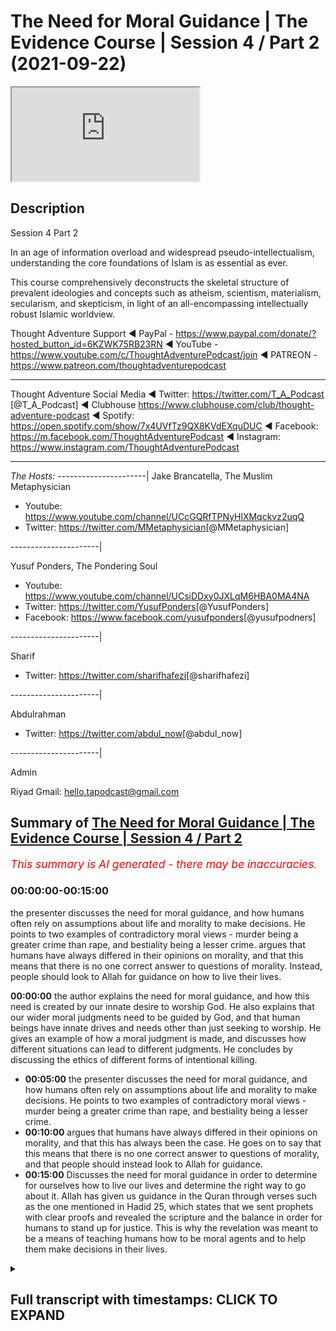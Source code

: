 # The Need for Moral Guidance | The Evidence Course | Session 4 / Part 2 (2021-09-22)

<iframe loading='lazy' allow='autoplay' src='https://www.youtube.com/embed/Krwadk8F6nU'></iframe>

## Description

Session 4  Part 2

In an age of information overload and widespread pseudo-intellectualism, understanding the core foundations of Islam is as essential as ever.

This course comprehensively deconstructs the skeletal structure of prevalent ideologies and concepts such as atheism, scientism, materialism, secularism, and skepticism, in light of an all-encompassing intellectually robust Islamic worldview.

Thought Adventure Support
◄ PayPal - <https://www.paypal.com/donate/?hosted_button_id=6KZWK75RB23RN>
◄ YouTube - <https://www.youtube.com/c/ThoughtAdventurePodcast/join>
◄ PATREON - <https://www.patreon.com/thoughtadventurepodcast>
____________________________________________________________________

Thought Adventure Social Media
◄ Twitter: <https://twitter.com/T_A_Podcast​​> [@T_A_Podcast]
◄ Clubhouse <https://www.clubhouse.com/club/thought-adventure-podcast>
◄ Spotify: <https://open.spotify.com/show/7x4UVfTz9QX8KVdEXquDUC>
◄ Facebook: <https://m.facebook.com/ThoughtAdventurePodcast>
◄ Instagram: <https://www.instagram.com/ThoughtAdventurePodcast​>

----------------------------------------------------------------

*The Hosts:*
----------------------|
Jake Brancatella, The Muslim Metaphysician

- Youtube: <https://www.youtube.com/channel/UCcGQRfTPNyHlXMqckvz2uqQ>
- Twitter:  <https://twitter.com/MMetaphysician​​> [@MMetaphysician]

----------------------|

Yusuf Ponders, The Pondering Soul

- Youtube: <https://www.youtube.com/channel/UCsiDDxy0JXLqM6HBA0MA4NA>
- Twitter: <https://twitter.com/YusufPonders​​> [@YusufPonders]
- Facebook: <https://www.facebook.com/yusufponders​> [@yusufpodners]

----------------------|

Sharif

- Twitter: <https://twitter.com/sharifhafezi​​> [@sharifhafezi]

----------------------|

Abdulrahman

- Twitter: <https://twitter.com/abdul_now​> [@abdul_now]

----------------------|

Admin

Riyad
Gmail: hello.tapodcast@gmail.com

## Summary of [The Need for Moral Guidance | The Evidence Course | Session 4 / Part 2](https://www.youtube.com/watch?v=Krwadk8F6nU)

*<span style="color:red; font-size:125%">This summary is AI generated - there may be inaccuracies</span>. [](/)*

### <a onclick="modifyYTiframeseektime('0')">00:00:00-00:15:00</a>

 the presenter discusses the need for moral guidance, and how humans often rely on assumptions about life and morality to make decisions. He points to two examples of contradictory moral views - murder being a greater crime than rape, and bestiality being a lesser crime. argues that humans have always differed in their opinions on morality, and that this means that there is no one correct answer to questions of morality. Instead, people should look to Allah for guidance on how to live their lives.

**<a onclick="modifyYTiframeseektime('0')">00:00:00</a>**  the author explains the need for moral guidance, and how this need is created by our innate desire to worship God. He also explains that our wider moral judgments need to be guided by God, and that human beings have innate drives and needs other than just seeking to worship. He gives an example of how a moral judgment is made, and discusses how different situations can lead to different judgments. He concludes by discussing the ethics of different forms of intentional killing.

- **<a onclick="modifyYTiframeseektime('300')">00:05:00</a>**  the presenter discusses the need for moral guidance, and how humans often rely on assumptions about life and morality to make decisions. He points to two examples of contradictory moral views - murder being a greater crime than rape, and bestiality being a lesser crime.
- **<a onclick="modifyYTiframeseektime('600')">00:10:00</a>** argues that humans have always differed in their opinions on morality, and that this has always been the case. He goes on to say that this means that there is no one correct answer to questions of morality, and that people should instead look to Allah for guidance.
- **<a onclick="modifyYTiframeseektime('900')">00:15:00</a>** Discusses the need for moral guidance in order to determine for ourselves how to live our lives and determine the right way to go about it. Allah has given us guidance in the Quran through verses such as the one mentioned in Hadid 25, which states that we sent prophets with clear proofs and revealed the scripture and the balance in order for humans to stand up for justice. This is why the revelation was meant to be a means of teaching humans how to be moral agents and to help them make decisions in their lives.

<details><summary><h2>Full transcript with timestamps: CLICK TO EXPAND</h2></summary>

<a onclick="modifyYTiframeseektime('14')">0:00:14</a> i want you to imagine you had one  
<a onclick="modifyYTiframeseektime('16')">0:00:16</a> healthy individual he's got healthy  
<a onclick="modifyYTiframeseektime('18')">0:00:18</a> heart healthy lungs healthy liver  
<a onclick="modifyYTiframeseektime('21')">0:00:21</a> healthy kidneys he's a healthy  
<a onclick="modifyYTiframeseektime('23')">0:00:23</a> uh person  
<a onclick="modifyYTiframeseektime('25')">0:00:25</a> but then you had four unhealthy people  
<a onclick="modifyYTiframeseektime('28')">0:00:28</a> one who needs a heart one who needs a  
<a onclick="modifyYTiframeseektime('31')">0:00:31</a> lungs one who needs liver and one who  
<a onclick="modifyYTiframeseektime('33')">0:00:33</a> needs kidneys  
<a onclick="modifyYTiframeseektime('34')">0:00:34</a> and they need these things to live  
<a onclick="modifyYTiframeseektime('37')">0:00:37</a> in this scenario would it be ethical  
<a onclick="modifyYTiframeseektime('40')">0:00:40</a> would it be the moral thing to do to  
<a onclick="modifyYTiframeseektime('42')">0:00:42</a> kill that one healthy person  
<a onclick="modifyYTiframeseektime('45')">0:00:45</a> harvest their organs in order to save  
<a onclick="modifyYTiframeseektime('47')">0:00:47</a> for people  
<a onclick="modifyYTiframeseektime('48')">0:00:48</a> isn't this maximizing the greatest good  
<a onclick="modifyYTiframeseektime('51')">0:00:51</a> for the greatest number of people  
<a onclick="modifyYTiframeseektime('53')">0:00:53</a> is it a moral thing to do  
<a onclick="modifyYTiframeseektime('57')">0:00:57</a> so in first part in the first part of  
<a onclick="modifyYTiframeseektime('59')">0:00:59</a> this section of need for messengers we  
<a onclick="modifyYTiframeseektime('61')">0:01:01</a> spent some time talking about and  
<a onclick="modifyYTiframeseektime('64')">0:01:04</a> explaining the fitra of the human being  
<a onclick="modifyYTiframeseektime('66')">0:01:06</a> the fact that human beings have this  
<a onclick="modifyYTiframeseektime('68')">0:01:08</a> innate desire to worship which was  
<a onclick="modifyYTiframeseektime('70')">0:01:10</a> ultimately created by allah  
<a onclick="modifyYTiframeseektime('73')">0:01:13</a> however in this part  
<a onclick="modifyYTiframeseektime('75')">0:01:15</a> i want to expand our understanding of  
<a onclick="modifyYTiframeseektime('77')">0:01:17</a> the human nature  
<a onclick="modifyYTiframeseektime('79')">0:01:19</a> and explain that not only  
<a onclick="modifyYTiframeseektime('82')">0:01:22</a> would our instinct to worship require  
<a onclick="modifyYTiframeseektime('84')">0:01:24</a> regulating from allah from the creator  
<a onclick="modifyYTiframeseektime('87')">0:01:27</a> but also  
<a onclick="modifyYTiframeseektime('88')">0:01:28</a> our wider moral judgments we make needs  
<a onclick="modifyYTiframeseektime('91')">0:01:31</a> to be guided from by allah  
<a onclick="modifyYTiframeseektime('94')">0:01:34</a> you see human beings we've been created  
<a onclick="modifyYTiframeseektime('96')">0:01:36</a> with needs  
<a onclick="modifyYTiframeseektime('98')">0:01:38</a> and with drives  
<a onclick="modifyYTiframeseektime('99')">0:01:39</a> other drives other than just seeking to  
<a onclick="modifyYTiframeseektime('101')">0:01:41</a> worship so for example we have the drive  
<a onclick="modifyYTiframeseektime('103')">0:01:43</a> to eat to drink to sleep  
<a onclick="modifyYTiframeseektime('106')">0:01:46</a> we also have the drive within us to form  
<a onclick="modifyYTiframeseektime('109')">0:01:49</a> relationships with other people like  
<a onclick="modifyYTiframeseektime('111')">0:01:51</a> family bonds like living and interacting  
<a onclick="modifyYTiframeseektime('114')">0:01:54</a> with our neighbors like engaging in  
<a onclick="modifyYTiframeseektime('116')">0:01:56</a> trade like establishing security and  
<a onclick="modifyYTiframeseektime('118')">0:01:58</a> cooperation with other people  
<a onclick="modifyYTiframeseektime('121')">0:02:01</a> how then do we organize these types of  
<a onclick="modifyYTiframeseektime('124')">0:02:04</a> relationships this is part of us this is  
<a onclick="modifyYTiframeseektime('126')">0:02:06</a> what it means to be a human being to  
<a onclick="modifyYTiframeseektime('128')">0:02:08</a> live within a social society socially  
<a onclick="modifyYTiframeseektime('131')">0:02:11</a> with other people and interact so how  
<a onclick="modifyYTiframeseektime('133')">0:02:13</a> then do we regulate these types of  
<a onclick="modifyYTiframeseektime('135')">0:02:15</a> relationships  
<a onclick="modifyYTiframeseektime('136')">0:02:16</a> and not just that but also within human  
<a onclick="modifyYTiframeseektime('140')">0:02:20</a> beings we have this desire to do good  
<a onclick="modifyYTiframeseektime('143')">0:02:23</a> meaning we have this desire to seek the  
<a onclick="modifyYTiframeseektime('146')">0:02:26</a> moral or ethical value behind the  
<a onclick="modifyYTiframeseektime('148')">0:02:28</a> actions that we perform  
<a onclick="modifyYTiframeseektime('150')">0:02:30</a> so this innate desire to be moral as  
<a onclick="modifyYTiframeseektime('152')">0:02:32</a> well as being able you know this desire  
<a onclick="modifyYTiframeseektime('154')">0:02:34</a> to satisfy our instincts and biological  
<a onclick="modifyYTiframeseektime('156')">0:02:36</a> needs by interacting with others etc  
<a onclick="modifyYTiframeseektime('160')">0:02:40</a> we need to ask the question how do we do  
<a onclick="modifyYTiframeseektime('162')">0:02:42</a> this  
<a onclick="modifyYTiframeseektime('163')">0:02:43</a> while still being moral agents so how do  
<a onclick="modifyYTiframeseektime('165')">0:02:45</a> i go out and interact with my family or  
<a onclick="modifyYTiframeseektime('168')">0:02:48</a> with neighbors or how do i interact with  
<a onclick="modifyYTiframeseektime('170')">0:02:50</a> the ruler or how does a rule interact  
<a onclick="modifyYTiframeseektime('171')">0:02:51</a> with me while being moral agents while  
<a onclick="modifyYTiframeseektime('174')">0:02:54</a> being able to be considered moral  
<a onclick="modifyYTiframeseektime('176')">0:02:56</a> now some people would argue  
<a onclick="modifyYTiframeseektime('178')">0:02:58</a> that we innately know whether an act is  
<a onclick="modifyYTiframeseektime('181')">0:03:01</a> moral or immoral we just simply have to  
<a onclick="modifyYTiframeseektime('183')">0:03:03</a> observe the act  
<a onclick="modifyYTiframeseektime('185')">0:03:05</a> in and of itself  
<a onclick="modifyYTiframeseektime('186')">0:03:06</a> but we need to ask  
<a onclick="modifyYTiframeseektime('188')">0:03:08</a> is it really moral  
<a onclick="modifyYTiframeseektime('190')">0:03:10</a> how do we know that our innate desire or  
<a onclick="modifyYTiframeseektime('193')">0:03:13</a> innate feeling that says something is  
<a onclick="modifyYTiframeseektime('195')">0:03:15</a> right or wrong is really a moral  
<a onclick="modifyYTiframeseektime('198')">0:03:18</a> judgment because a moral judgment is an  
<a onclick="modifyYTiframeseektime('200')">0:03:20</a> intellectual process  
<a onclick="modifyYTiframeseektime('202')">0:03:22</a> so let me give you an example killing  
<a onclick="modifyYTiframeseektime('205')">0:03:25</a> a number of people would normally say  
<a onclick="modifyYTiframeseektime('207')">0:03:27</a> our killing is innately wrong you can't  
<a onclick="modifyYTiframeseektime('210')">0:03:30</a> kill  
<a onclick="modifyYTiframeseektime('211')">0:03:31</a> however when making a moral judgment we  
<a onclick="modifyYTiframeseektime('214')">0:03:34</a> don't just look at the act itself  
<a onclick="modifyYTiframeseektime('216')">0:03:36</a> but also the circumstances behind the  
<a onclick="modifyYTiframeseektime('218')">0:03:38</a> action and the motivation of the person  
<a onclick="modifyYTiframeseektime('221')">0:03:41</a> or people who've done the action  
<a onclick="modifyYTiframeseektime('223')">0:03:43</a> so if we just say killing is innately  
<a onclick="modifyYTiframeseektime('226')">0:03:46</a> wrong  
<a onclick="modifyYTiframeseektime('227')">0:03:47</a> does that mean  
<a onclick="modifyYTiframeseektime('229')">0:03:49</a> that if a person who  
<a onclick="modifyYTiframeseektime('231')">0:03:51</a> you know goes out and intentionally  
<a onclick="modifyYTiframeseektime('234')">0:03:54</a> kills another person  
<a onclick="modifyYTiframeseektime('236')">0:03:56</a> you know out of premeditative intention  
<a onclick="modifyYTiframeseektime('239')">0:03:59</a> would he be considered equivalent  
<a onclick="modifyYTiframeseektime('241')">0:04:01</a> morally equivalent to the one who you  
<a onclick="modifyYTiframeseektime('244')">0:04:04</a> know accidentally killed a person you  
<a onclick="modifyYTiframeseektime('246')">0:04:06</a> know maybe they were driving down the  
<a onclick="modifyYTiframeseektime('248')">0:04:08</a> street the tire burst and they drove  
<a onclick="modifyYTiframeseektime('250')">0:04:10</a> into a person  
<a onclick="modifyYTiframeseektime('252')">0:04:12</a> or what about the person who killed in  
<a onclick="modifyYTiframeseektime('254')">0:04:14</a> self-defense is he going to be morally  
<a onclick="modifyYTiframeseektime('257')">0:04:17</a> equivalent to the one who killed  
<a onclick="modifyYTiframeseektime('259')">0:04:19</a> premeditatively or even the one who  
<a onclick="modifyYTiframeseektime('262')">0:04:22</a> killed  
<a onclick="modifyYTiframeseektime('262')">0:04:22</a> as an accident  
<a onclick="modifyYTiframeseektime('264')">0:04:24</a> or what about the state  
<a onclick="modifyYTiframeseektime('266')">0:04:26</a> that adjudicates that a person should be  
<a onclick="modifyYTiframeseektime('268')">0:04:28</a> killed and  
<a onclick="modifyYTiframeseektime('269')">0:04:29</a> executed because he committed murder as  
<a onclick="modifyYTiframeseektime('273')">0:04:33</a> an example and this is based upon the  
<a onclick="modifyYTiframeseektime('274')">0:04:34</a> law of that particular country  
<a onclick="modifyYTiframeseektime('276')">0:04:36</a> or even if we argue that killing  
<a onclick="modifyYTiframeseektime('278')">0:04:38</a> intentionally intentionally is always  
<a onclick="modifyYTiframeseektime('280')">0:04:40</a> wrong does that make euthanasia always  
<a onclick="modifyYTiframeseektime('284')">0:04:44</a> wrong  
<a onclick="modifyYTiframeseektime('285')">0:04:45</a> was it wrong for the british to enter  
<a onclick="modifyYTiframeseektime('287')">0:04:47</a> the world war ii and its soldiers  
<a onclick="modifyYTiframeseektime('290')">0:04:50</a> intentionally killed nazi soldiers  
<a onclick="modifyYTiframeseektime('293')">0:04:53</a> and we haven't even started talking  
<a onclick="modifyYTiframeseektime('294')">0:04:54</a> about abortion yet so this is also  
<a onclick="modifyYTiframeseektime('297')">0:04:57</a> another form of intentional killing and  
<a onclick="modifyYTiframeseektime('299')">0:04:59</a> the question then becomes also uh more  
<a onclick="modifyYTiframeseektime('301')">0:05:01</a> than you know about whether it's live or  
<a onclick="modifyYTiframeseektime('303')">0:05:03</a> not  
<a onclick="modifyYTiframeseektime('304')">0:05:04</a> but the point i'm trying to say is that  
<a onclick="modifyYTiframeseektime('306')">0:05:06</a> if you look at the act in and of itself  
<a onclick="modifyYTiframeseektime('309')">0:05:09</a> you can't say that the act tells us  
<a onclick="modifyYTiframeseektime('312')">0:05:12</a> whether it's morally right or morally  
<a onclick="modifyYTiframeseektime('314')">0:05:14</a> wrong so when people turn around say oh  
<a onclick="modifyYTiframeseektime('315')">0:05:15</a> you can just tell from your heart or you  
<a onclick="modifyYTiframeseektime('317')">0:05:17</a> can just tell inside of you or you're  
<a onclick="modifyYTiframeseektime('319')">0:05:19</a> born with this innate feeling that  
<a onclick="modifyYTiframeseektime('320')">0:05:20</a> something is morally wrong we don't even  
<a onclick="modifyYTiframeseektime('322')">0:05:22</a> look at morality in that way we don't  
<a onclick="modifyYTiframeseektime('324')">0:05:24</a> even look at the action that way we look  
<a onclick="modifyYTiframeseektime('325')">0:05:25</a> at the circumstances we look at the  
<a onclick="modifyYTiframeseektime('328')">0:05:28</a> motivations of the individuals and then  
<a onclick="modifyYTiframeseektime('330')">0:05:30</a> we start to make certain judgments upon  
<a onclick="modifyYTiframeseektime('336')">0:05:36</a> that so it's not the actual moral act  
<a onclick="modifyYTiframeseektime('339')">0:05:39</a> that gives us the moral judgment but  
<a onclick="modifyYTiframeseektime('341')">0:05:41</a> it's something else and in fact it's  
<a onclick="modifyYTiframeseektime('342')">0:05:42</a> what we call the metaphysical principles  
<a onclick="modifyYTiframeseektime('345')">0:05:45</a> that we hold so these are the  
<a onclick="modifyYTiframeseektime('347')">0:05:47</a> assumptions that we have about life and  
<a onclick="modifyYTiframeseektime('350')">0:05:50</a> it's these assumptions and this outlook  
<a onclick="modifyYTiframeseektime('351')">0:05:51</a> and this moral viewpoint that we have  
<a onclick="modifyYTiframeseektime('353')">0:05:53</a> about life it actually comes before  
<a onclick="modifyYTiframeseektime('356')">0:05:56</a> we look at and sense the act  
<a onclick="modifyYTiframeseektime('358')">0:05:58</a> so we have these assumptions about what  
<a onclick="modifyYTiframeseektime('360')">0:06:00</a> life should be about what should be  
<a onclick="modifyYTiframeseektime('362')">0:06:02</a> morally good what should be morally evil  
<a onclick="modifyYTiframeseektime('364')">0:06:04</a> and then place that upon the axe that we  
<a onclick="modifyYTiframeseektime('366')">0:06:06</a> sense for example euthen euthanasia so  
<a onclick="modifyYTiframeseektime('369')">0:06:09</a> euthanasia what is that it's killing  
<a onclick="modifyYTiframeseektime('371')">0:06:11</a> somebody because maybe they're  
<a onclick="modifyYTiframeseektime('372')">0:06:12</a> terminally ill or maybe they're in  
<a onclick="modifyYTiframeseektime('374')">0:06:14</a> severe pain and they want to die  
<a onclick="modifyYTiframeseektime('377')">0:06:17</a> is his life  
<a onclick="modifyYTiframeseektime('379')">0:06:19</a> in term who's in terminal pain is it  
<a onclick="modifyYTiframeseektime('381')">0:06:21</a> worth saving  
<a onclick="modifyYTiframeseektime('383')">0:06:23</a> or not or is it morally right to allow  
<a onclick="modifyYTiframeseektime('386')">0:06:26</a> that person to kill himself or morally  
<a onclick="modifyYTiframeseektime('388')">0:06:28</a> right for a for him to ask a doctor kit  
<a onclick="modifyYTiframeseektime('390')">0:06:30</a> to kill him  
<a onclick="modifyYTiframeseektime('392')">0:06:32</a> now this presupposes certain assumptions  
<a onclick="modifyYTiframeseektime('395')">0:06:35</a> about morality one of those assumptions  
<a onclick="modifyYTiframeseektime('397')">0:06:37</a> is that this life is about maximizing or  
<a onclick="modifyYTiframeseektime('400')">0:06:40</a> the value of life is about maximizing  
<a onclick="modifyYTiframeseektime('403')">0:06:43</a> pleasure and benefit for the individual  
<a onclick="modifyYTiframeseektime('406')">0:06:46</a> individual and minimizing pain  
<a onclick="modifyYTiframeseektime('409')">0:06:49</a> so this is your purpose  
<a onclick="modifyYTiframeseektime('410')">0:06:50</a> and this then forms your moral outlook  
<a onclick="modifyYTiframeseektime('413')">0:06:53</a> so if a person is not maximizing his  
<a onclick="modifyYTiframeseektime('415')">0:06:55</a> pleasure  
<a onclick="modifyYTiframeseektime('417')">0:06:57</a> because he's in greater pain so his pain  
<a onclick="modifyYTiframeseektime('419')">0:06:59</a> supersedes his pleasure then really does  
<a onclick="modifyYTiframeseektime('422')">0:07:02</a> he  
<a onclick="modifyYTiframeseektime('423')">0:07:03</a> therefore you know see his life as being  
<a onclick="modifyYTiframeseektime('425')">0:07:05</a> worthwhile and therefore is it a right  
<a onclick="modifyYTiframeseektime('428')">0:07:08</a> is it morally correct in that situation  
<a onclick="modifyYTiframeseektime('430')">0:07:10</a> to minimize the pain to kill the  
<a onclick="modifyYTiframeseektime('433')">0:07:13</a> individual through euthanasia  
<a onclick="modifyYTiframeseektime('435')">0:07:15</a> euthanasia  
<a onclick="modifyYTiframeseektime('437')">0:07:17</a> this then results in us you know  
<a onclick="modifyYTiframeseektime('439')">0:07:19</a> constantly scratching our heads you know  
<a onclick="modifyYTiframeseektime('440')">0:07:20</a> as human beings trying to work out is it  
<a onclick="modifyYTiframeseektime('442')">0:07:22</a> morally good is it morally right  
<a onclick="modifyYTiframeseektime('444')">0:07:24</a> euthanasia right euthanasia wrong some  
<a onclick="modifyYTiframeseektime('446')">0:07:26</a> countries say it's allowed some  
<a onclick="modifyYTiframeseektime('447')">0:07:27</a> countries don't say it's allowed  
<a onclick="modifyYTiframeseektime('449')">0:07:29</a> but it shows us this contradictory  
<a onclick="modifyYTiframeseektime('451')">0:07:31</a> nature this problem that we have even if  
<a onclick="modifyYTiframeseektime('454')">0:07:34</a> we turn around and talk about this  
<a onclick="modifyYTiframeseektime('456')">0:07:36</a> maximizing benefit for the majority of  
<a onclick="modifyYTiframeseektime('458')">0:07:38</a> people and minimizing the pain uh  
<a onclick="modifyYTiframeseektime('460')">0:07:40</a> criteria  
<a onclick="modifyYTiframeseektime('462')">0:07:42</a> then you know we go got that scenario i  
<a onclick="modifyYTiframeseektime('464')">0:07:44</a> gave at the beginning about harvesting a  
<a onclick="modifyYTiframeseektime('467')">0:07:47</a> healthy person's body in order to save  
<a onclick="modifyYTiframeseektime('469')">0:07:49</a> for sick people well it follows from the  
<a onclick="modifyYTiframeseektime('471')">0:07:51</a> moral this follows from this moral  
<a onclick="modifyYTiframeseektime('473')">0:07:53</a> outlook of utilitarianism  
<a onclick="modifyYTiframeseektime('475')">0:07:55</a> but sure but it also clearly indicates  
<a onclick="modifyYTiframeseektime('477')">0:07:57</a> certain contradictions because people  
<a onclick="modifyYTiframeseektime('479')">0:07:59</a> don't live their life like that people  
<a onclick="modifyYTiframeseektime('481')">0:08:01</a> disagree with that in in in certain  
<a onclick="modifyYTiframeseektime('483')">0:08:03</a> cases anyway in most cases but there are  
<a onclick="modifyYTiframeseektime('486')">0:08:06</a> also loads of other examples that we can  
<a onclick="modifyYTiframeseektime('489')">0:08:09</a> give in order to highlight the  
<a onclick="modifyYTiframeseektime('490')">0:08:10</a> contradictions within human beings when  
<a onclick="modifyYTiframeseektime('493')">0:08:13</a> they make moral judgments and therefore  
<a onclick="modifyYTiframeseektime('495')">0:08:15</a> the inability for human beings to make  
<a onclick="modifyYTiframeseektime('497')">0:08:17</a> moral judgments for example bestiality  
<a onclick="modifyYTiframeseektime('500')">0:08:20</a> is a classic example you know is it  
<a onclick="modifyYTiframeseektime('502')">0:08:22</a> morally right or morally wrong now most  
<a onclick="modifyYTiframeseektime('505')">0:08:25</a> people probably say that's disgusting  
<a onclick="modifyYTiframeseektime('506')">0:08:26</a> that's morally wrong  
<a onclick="modifyYTiframeseektime('508')">0:08:28</a> but there are people who actually argue  
<a onclick="modifyYTiframeseektime('510')">0:08:30</a> it's a moral right and in fact you've  
<a onclick="modifyYTiframeseektime('512')">0:08:32</a> got the problem if you think you sh  
<a onclick="modifyYTiframeseektime('515')">0:08:35</a> that it's morally wrong  
<a onclick="modifyYTiframeseektime('517')">0:08:37</a> and in fact there is an argument that  
<a onclick="modifyYTiframeseektime('518')">0:08:38</a> one person proposed and he said and he  
<a onclick="modifyYTiframeseektime('522')">0:08:42</a> proposes not to articulate an argument  
<a onclick="modifyYTiframeseektime('524')">0:08:44</a> for bestiality but to show its  
<a onclick="modifyYTiframeseektime('526')">0:08:46</a> contradiction he said in most societies  
<a onclick="modifyYTiframeseektime('529')">0:08:49</a> murder is considered a greater crime  
<a onclick="modifyYTiframeseektime('531')">0:08:51</a> than rape  
<a onclick="modifyYTiframeseektime('533')">0:08:53</a> yeah so  
<a onclick="modifyYTiframeseektime('534')">0:08:54</a> if the question about bestiality is  
<a onclick="modifyYTiframeseektime('536')">0:08:56</a> wrong because you can't get consent of  
<a onclick="modifyYTiframeseektime('539')">0:08:59</a> the animal you know before  
<a onclick="modifyYTiframeseektime('541')">0:09:01</a> you know the  
<a onclick="modifyYTiframeseektime('542')">0:09:02</a> man or woman whatever starts doing some  
<a onclick="modifyYTiframeseektime('544')">0:09:04</a> dodgy things with the animal yeah  
<a onclick="modifyYTiframeseektime('547')">0:09:07</a> then  
<a onclick="modifyYTiframeseektime('548')">0:09:08</a> did you seek consent to kill the animal  
<a onclick="modifyYTiframeseektime('551')">0:09:11</a> and eat its meat  
<a onclick="modifyYTiframeseektime('552')">0:09:12</a> if you didn't believe it was morally  
<a onclick="modifyYTiframeseektime('554')">0:09:14</a> right or wrong to seek its consent to  
<a onclick="modifyYTiframeseektime('557')">0:09:17</a> kill it and eat it  
<a onclick="modifyYTiframeseektime('558')">0:09:18</a> and that's considered murder  
<a onclick="modifyYTiframeseektime('560')">0:09:20</a> then rape would be of a lesser degree  
<a onclick="modifyYTiframeseektime('564')">0:09:24</a> so by therefore the logic would follow  
<a onclick="modifyYTiframeseektime('566')">0:09:26</a> that bestiality being a lesser crime  
<a onclick="modifyYTiframeseektime('569')">0:09:29</a> would be allowed so he's trying to show  
<a onclick="modifyYTiframeseektime('571')">0:09:31</a> and trying to argue the point actually  
<a onclick="modifyYTiframeseektime('573')">0:09:33</a> this doesn't make a  
<a onclick="modifyYTiframeseektime('575')">0:09:35</a> you know this is the problem or the  
<a onclick="modifyYTiframeseektime('576')">0:09:36</a> contradiction of the the inconsistency  
<a onclick="modifyYTiframeseektime('578')">0:09:38</a> when human beings make these types of  
<a onclick="modifyYTiframeseektime('580')">0:09:40</a> decisions  
<a onclick="modifyYTiframeseektime('581')">0:09:41</a> but there are other people  
<a onclick="modifyYTiframeseektime('583')">0:09:43</a> like the moral philosopher peter singer  
<a onclick="modifyYTiframeseektime('585')">0:09:45</a> singer who actually argues that  
<a onclick="modifyYTiframeseektime('588')">0:09:48</a> bestiality should be made legal  
<a onclick="modifyYTiframeseektime('591')">0:09:51</a> he's actually says it should be made  
<a onclick="modifyYTiframeseektime('592')">0:09:52</a> legal  
<a onclick="modifyYTiframeseektime('593')">0:09:53</a> and that to be against bestiality is a  
<a onclick="modifyYTiframeseektime('596')">0:09:56</a> form of racism  
<a onclick="modifyYTiframeseektime('598')">0:09:58</a> known as speciesism yeah  
<a onclick="modifyYTiframeseektime('601')">0:10:01</a> so he's arguing that actually you know  
<a onclick="modifyYTiframeseektime('604')">0:10:04</a> why are you being prejudiced against the  
<a onclick="modifyYTiframeseektime('605')">0:10:05</a> cat and the dog yeah or the dolphin or  
<a onclick="modifyYTiframeseektime('607')">0:10:07</a> whatever is the orangutan you know if  
<a onclick="modifyYTiframeseektime('610')">0:10:10</a> love is love this is what his argument  
<a onclick="modifyYTiframeseektime('613')">0:10:13</a> is  
<a onclick="modifyYTiframeseektime('614')">0:10:14</a> similarly the same femoral philosopher  
<a onclick="modifyYTiframeseektime('616')">0:10:16</a> who's talking about racism towards  
<a onclick="modifyYTiframeseektime('618')">0:10:18</a> animals because you're not allowing  
<a onclick="modifyYTiframeseektime('619')">0:10:19</a> bestiality  
<a onclick="modifyYTiframeseektime('620')">0:10:20</a> also argued that it was morally right to  
<a onclick="modifyYTiframeseektime('623')">0:10:23</a> kill and  
<a onclick="modifyYTiframeseektime('624')">0:10:24</a> that kill an unborn child  
<a onclick="modifyYTiframeseektime('626')">0:10:26</a> and it was morally right to kill an  
<a onclick="modifyYTiframeseektime('629')">0:10:29</a> infant child as well so not only is it  
<a onclick="modifyYTiframeseektime('631')">0:10:31</a> right to kill an aborted you know a an  
<a onclick="modifyYTiframeseektime('633')">0:10:33</a> unborn child in the mother's womb but  
<a onclick="modifyYTiframeseektime('636')">0:10:36</a> also an infant child outside of the  
<a onclick="modifyYTiframeseektime('637')">0:10:37</a> mother's womb because he said look you  
<a onclick="modifyYTiframeseektime('640')">0:10:40</a> know he's trying to follow this logic  
<a onclick="modifyYTiframeseektime('642')">0:10:42</a> and show consistency and logic he said  
<a onclick="modifyYTiframeseektime('645')">0:10:45</a> if you can kill a child that's in the  
<a onclick="modifyYTiframeseektime('647')">0:10:47</a> mother's womb then what's the moral  
<a onclick="modifyYTiframeseektime('649')">0:10:49</a> difference between a child that's  
<a onclick="modifyYTiframeseektime('651')">0:10:51</a> outside of the mother's womb people say  
<a onclick="modifyYTiframeseektime('653')">0:10:53</a> well the child won't live without the  
<a onclick="modifyYTiframeseektime('655')">0:10:55</a> mother  
<a onclick="modifyYTiframeseektime('657')">0:10:57</a> being inside the womb  
<a onclick="modifyYTiframeseektime('659')">0:10:59</a> he said would the baby live  
<a onclick="modifyYTiframeseektime('661')">0:11:01</a> without the mother if the if the mother  
<a onclick="modifyYTiframeseektime('663')">0:11:03</a> didn't look after the baby  
<a onclick="modifyYTiframeseektime('665')">0:11:05</a> so they said no so therefore he said  
<a onclick="modifyYTiframeseektime('667')">0:11:07</a> well if you one is acceptable the other  
<a onclick="modifyYTiframeseektime('669')">0:11:09</a> one should be acceptable so if killing  
<a onclick="modifyYTiframeseektime('671')">0:11:11</a> the child inside the mother because it  
<a onclick="modifyYTiframeseektime('673')">0:11:13</a> can't live without the mother is  
<a onclick="modifyYTiframeseektime('674')">0:11:14</a> acceptable then killing the child  
<a onclick="modifyYTiframeseektime('676')">0:11:16</a> outside of the mother should also be  
<a onclick="modifyYTiframeseektime('677')">0:11:17</a> acceptable if the baby can't look after  
<a onclick="modifyYTiframeseektime('679')">0:11:19</a> itself without the mother  
<a onclick="modifyYTiframeseektime('682')">0:11:22</a> so here's his argument so therefore he  
<a onclick="modifyYTiframeseektime('684')">0:11:24</a> was trying to provide the moral  
<a onclick="modifyYTiframeseektime('685')">0:11:25</a> justification for infanticide then you  
<a onclick="modifyYTiframeseektime('688')">0:11:28</a> got our favorite atheist richard dawkins  
<a onclick="modifyYTiframeseektime('691')">0:11:31</a> who tweeted about whether a mother  
<a onclick="modifyYTiframeseektime('693')">0:11:33</a> should undertake an abortion if they  
<a onclick="modifyYTiframeseektime('695')">0:11:35</a> found out that their child had down  
<a onclick="modifyYTiframeseektime('697')">0:11:37</a> syndrome  
<a onclick="modifyYTiframeseektime('698')">0:11:38</a> he said when he was asked a question  
<a onclick="modifyYTiframeseektime('700')">0:11:40</a> from a from a woman about you know if i  
<a onclick="modifyYTiframeseektime('702')">0:11:42</a> was pregnant with a down syndrome maybe  
<a onclick="modifyYTiframeseektime('704')">0:11:44</a> i wouldn't know what to do this is what  
<a onclick="modifyYTiframeseektime('706')">0:11:46</a> he said he said i bought it and try  
<a onclick="modifyYTiframeseektime('708')">0:11:48</a> again  
<a onclick="modifyYTiframeseektime('709')">0:11:49</a> it would be immoral he's not even saying  
<a onclick="modifyYTiframeseektime('712')">0:11:52</a> you know he's giving him you know not  
<a onclick="modifyYTiframeseektime('714')">0:11:54</a> just saying it's acceptable he said it's  
<a onclick="modifyYTiframeseektime('715')">0:11:55</a> immoral to bring into the world  
<a onclick="modifyYTiframeseektime('718')">0:11:58</a> if you have a choice  
<a onclick="modifyYTiframeseektime('720')">0:12:00</a> so it's immoral to have a handicapped or  
<a onclick="modifyYTiframeseektime('723')">0:12:03</a> a down syndrome baby  
<a onclick="modifyYTiframeseektime('725')">0:12:05</a> in fact  
<a onclick="modifyYTiframeseektime('726')">0:12:06</a> these types of tweets and justifications  
<a onclick="modifyYTiframeseektime('729')">0:12:09</a> and moral perspectives you know echoes  
<a onclick="modifyYTiframeseektime('732')">0:12:12</a> back to the ideas of eugenics you know  
<a onclick="modifyYTiframeseektime('734')">0:12:14</a> killing off bad genes  
<a onclick="modifyYTiframeseektime('736')">0:12:16</a> from spreading within society or  
<a onclick="modifyYTiframeseektime('738')">0:12:18</a> stopping them to spread from the wider  
<a onclick="modifyYTiframeseektime('739')">0:12:19</a> society and this is where you had  
<a onclick="modifyYTiframeseektime('741')">0:12:21</a> eugenics programs within fascism and  
<a onclick="modifyYTiframeseektime('743')">0:12:23</a> nazi germany etc  
<a onclick="modifyYTiframeseektime('745')">0:12:25</a> but you know the thing is that we can  
<a onclick="modifyYTiframeseektime('747')">0:12:27</a> apply  
<a onclick="modifyYTiframeseektime('748')">0:12:28</a> this question on morality on a number of  
<a onclick="modifyYTiframeseektime('750')">0:12:30</a> examples or a number of actions and what  
<a onclick="modifyYTiframeseektime('753')">0:12:33</a> we all notice is humans have always  
<a onclick="modifyYTiframeseektime('756')">0:12:36</a> differed over this question i whether  
<a onclick="modifyYTiframeseektime('758')">0:12:38</a> morality is good or not  
<a onclick="modifyYTiframeseektime('760')">0:12:40</a> and this has always been the case so  
<a onclick="modifyYTiframeseektime('762')">0:12:42</a> even if we go further back and we talk  
<a onclick="modifyYTiframeseektime('764')">0:12:44</a> about democracy you know today people  
<a onclick="modifyYTiframeseektime('766')">0:12:46</a> say democracy is a moral form of  
<a onclick="modifyYTiframeseektime('767')">0:12:47</a> government  
<a onclick="modifyYTiframeseektime('768')">0:12:48</a> but in the past plato socrates and  
<a onclick="modifyYTiframeseektime('770')">0:12:50</a> aristotle argued against democracy  
<a onclick="modifyYTiframeseektime('773')">0:12:53</a> saying it's irrational it's immoral  
<a onclick="modifyYTiframeseektime('777')">0:12:57</a> similarly aristotle himself he argued  
<a onclick="modifyYTiframeseektime('779')">0:12:59</a> for the morality of slavery  
<a onclick="modifyYTiframeseektime('781')">0:13:01</a> and i could keep giving examples from  
<a onclick="modifyYTiframeseektime('783')">0:13:03</a> homosexuality being considered immoral  
<a onclick="modifyYTiframeseektime('786')">0:13:06</a> and unnatural act to now people  
<a onclick="modifyYTiframeseektime('788')">0:13:08</a> considering it moral to the differences  
<a onclick="modifyYTiframeseektime('790')">0:13:10</a> of age of consent where in the past it  
<a onclick="modifyYTiframeseektime('792')">0:13:12</a> used to be as low as seven or you know  
<a onclick="modifyYTiframeseektime('794')">0:13:14</a> even younger to now it has to be 16 or  
<a onclick="modifyYTiframeseektime('797')">0:13:17</a> 18 or in some countries higher you know  
<a onclick="modifyYTiframeseektime('800')">0:13:20</a> where in the past you know homosexuality  
<a onclick="modifyYTiframeseektime('803')">0:13:23</a> and you know transgenderism was  
<a onclick="modifyYTiframeseektime('805')">0:13:25</a> considered psychological illness to now  
<a onclick="modifyYTiframeseektime('808')">0:13:28</a> you you people celebrate when kids  
<a onclick="modifyYTiframeseektime('811')">0:13:31</a> little kids are transitioning from one  
<a onclick="modifyYTiframeseektime('813')">0:13:33</a> gender to another  
<a onclick="modifyYTiframeseektime('815')">0:13:35</a> so  
<a onclick="modifyYTiframeseektime('816')">0:13:36</a> and even those people who consider  
<a onclick="modifyYTiframeseektime('817')">0:13:37</a> incest to be abhorrent now we don't know  
<a onclick="modifyYTiframeseektime('820')">0:13:40</a> whether in the future people will turn  
<a onclick="modifyYTiframeseektime('822')">0:13:42</a> around and argue well if it's two  
<a onclick="modifyYTiframeseektime('823')">0:13:43</a> consenting adults you know  
<a onclick="modifyYTiframeseektime('826')">0:13:46</a> love is love isn't it  
<a onclick="modifyYTiframeseektime('827')">0:13:47</a> so when humans  
<a onclick="modifyYTiframeseektime('829')">0:13:49</a> want to make morals or seek moral  
<a onclick="modifyYTiframeseektime('831')">0:13:51</a> justifications for their actions  
<a onclick="modifyYTiframeseektime('833')">0:13:53</a> without the guidance from the creator  
<a onclick="modifyYTiframeseektime('835')">0:13:55</a> they end up contradicting themselves  
<a onclick="modifyYTiframeseektime('837')">0:13:57</a> changing their moral views over times  
<a onclick="modifyYTiframeseektime('839')">0:13:59</a> and places and thus morality without  
<a onclick="modifyYTiframeseektime('842')">0:14:02</a> this anchoring  
<a onclick="modifyYTiframeseektime('843')">0:14:03</a> to allah anchoring to the creator  
<a onclick="modifyYTiframeseektime('846')">0:14:06</a> makes morality subjective and have no  
<a onclick="modifyYTiframeseektime('849')">0:14:09</a> basis  
<a onclick="modifyYTiframeseektime('850')">0:14:10</a> so the only way to satisfy our need to  
<a onclick="modifyYTiframeseektime('852')">0:14:12</a> be moral  
<a onclick="modifyYTiframeseektime('854')">0:14:14</a> and uh is to have our actions guided  
<a onclick="modifyYTiframeseektime('857')">0:14:17</a> upon  
<a onclick="modifyYTiframeseektime('859')">0:14:19</a> allah's guidance  
<a onclick="modifyYTiframeseektime('861')">0:14:21</a> that's therefore we would seek out that  
<a onclick="modifyYTiframeseektime('863')">0:14:23</a> guidance not only are we seeking out the  
<a onclick="modifyYTiframeseektime('866')">0:14:26</a> guidance because allah created us with a  
<a onclick="modifyYTiframeseektime('869')">0:14:29</a> desire to worship but also we're seeking  
<a onclick="modifyYTiframeseektime('871')">0:14:31</a> guidance in order to know how to live  
<a onclick="modifyYTiframeseektime('873')">0:14:33</a> our life correctly and it's rational to  
<a onclick="modifyYTiframeseektime('877')">0:14:37</a> accept that if allah had created us each  
<a onclick="modifyYTiframeseektime('881')">0:14:41</a> individual created our needs our  
<a onclick="modifyYTiframeseektime('883')">0:14:43</a> instincts our desire to be good  
<a onclick="modifyYTiframeseektime('886')">0:14:46</a> then who knows better how a human being  
<a onclick="modifyYTiframeseektime('889')">0:14:49</a> should act and function than the one who  
<a onclick="modifyYTiframeseektime('891')">0:14:51</a> created that creation in the first place  
<a onclick="modifyYTiframeseektime('894')">0:14:54</a> so rather than leaving humanity to  
<a onclick="modifyYTiframeseektime('896')">0:14:56</a> wander in darkness and ignorance of  
<a onclick="modifyYTiframeseektime('898')">0:14:58</a> self-contradiction we look out for a  
<a onclick="modifyYTiframeseektime('900')">0:15:00</a> communication on all aspects of our life  
<a onclick="modifyYTiframeseektime('903')">0:15:03</a> in order to determine for us how to live  
<a onclick="modifyYTiframeseektime('905')">0:15:05</a> our life  
<a onclick="modifyYTiframeseektime('906')">0:15:06</a> allah he says in the quran in surah  
<a onclick="modifyYTiframeseektime('910')">0:15:10</a> hadid verse 25 indeed we sent our  
<a onclick="modifyYTiframeseektime('913')">0:15:13</a> messengers will with clear proofs and  
<a onclick="modifyYTiframeseektime('916')">0:15:16</a> revealed with them the scripture  
<a onclick="modifyYTiframeseektime('918')">0:15:18</a> and the balance  
<a onclick="modifyYTiframeseektime('922')">0:15:22</a> so that mankind may stand up for justice  
<a onclick="modifyYTiframeseektime('925')">0:15:25</a> the purpose of the revelation then and  
<a onclick="modifyYTiframeseektime('927')">0:15:27</a> the guidance was that human beings were  
<a onclick="modifyYTiframeseektime('930')">0:15:30</a> able to become moral agents  
<a onclick="modifyYTiframeseektime('942')">0:15:42</a> you  
</details>

